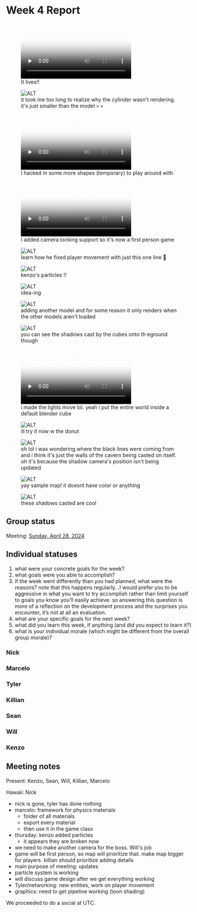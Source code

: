# Week 4 Report

<!-- add at least one of your latest screenshots to your group page -->

<div class="gallery">
  <figure>
    <video src="../../images/dev/movement.mp4" controls preload="none" poster="../../images/dev/first-wireframe-poster.png"></video>
    <figcaption>
      It lives!!
    </figcaption>
  </figure>
  <figure>
    <img src="../../images/dev/tiny-player.png" alt="ALT">
    <figcaption>
      it took me too long to realize why the cylinder wasn't rendering. it's just smaller than the model 💀 💀
    </figcaption>
  </figure>
  <figure>
    <video src="../../images/dev/more-shapes.mp4" controls preload="none" poster="../../images/dev/first-wireframe-poster.png"></video>
    <figcaption>
      I hacked in some more shapes (temporary) to play around with
    </figcaption>
  </figure>
  <figure>
    <video src="../../images/dev/first-person.mp4" controls preload="none" poster="../../images/dev/first-wireframe-poster.png"></video>
    <figcaption>
      I added camera locking support so it's now a first person game
    </figcaption>
  </figure>
  <figure>
    <img src="../../images/dev/net-bug.png" alt="ALT">
    <figcaption>
      learn how he fixed player movement with just this one line 🤯
    </figcaption>
  </figure>
  <figure>
    <img src="../../images/dev/particles.png" alt="ALT">
    <figcaption>
      kenzo's particles !!
    </figcaption>
  </figure>
  <figure>
    <img src="../../images/concept/cave-napkin.png" alt="ALT">
    <figcaption>
      idea-ing
    </figcaption>
  </figure>
  <figure>
    <img src="../../images/dev/dark-cave.png" alt="ALT">
    <figcaption>
      adding another model and for some reason it only renders when the other models aren't loaded
    </figcaption>
  </figure>
  <figure>
    <img src="../../images/dev/shadow.png" alt="ALT">
    <figcaption>
      you can see the shadows cast by the cubes onto th eground though
    </figcaption>
  </figure>
  <figure>
    <video src="../../images/dev/moving-lights.mp4" controls preload="none" poster="../../images/dev/first-wireframe-poster.png"></video>
    <figcaption>
      i made the lights move lol. yeah i put the entire world inside a default blender cube
    </figcaption>
  </figure>
  <figure>
    <img src="../../images/dev/donut.png" alt="ALT">
    <figcaption>
      ill try it now w the donut
    </figcaption>
  </figure>
  <figure>
    <img src="../../images/dev/wall-shadow.png" alt="ALT">
    <figcaption>
      oh lol i was wondering where the black lines were coming from and i think it's just the walls of the cavern being casted on itself. oh it's because the shadow camera's position isn't being updated
    </figcaption>
  </figure>
  <figure>
    <img src="../../images/dev/concept-map.png" alt="ALT">
    <figcaption>
      yay sample map! it doesnt have color or anything
    </figcaption>
  </figure>
  <figure>
    <img src="../../images/dev/shadows.png" alt="ALT">
    <figcaption>
      these shadows casted are cool
    </figcaption>
  </figure>
</div>

## Group status

<!-- include both the week # and the date of the meeting -->

Meeting: [Sunday, April 28, 2024](#meeting-notes)

<!-- summarize your overall status for the week -->

<!-- add a statement summarizing the group morale (feel free to be creative in expressing your morale) -->

## Individual statuses

1. what were your concrete goals for the week?
1. what goals were you able to accomplish?
1. if the week went differently than you had planned, what were the reasons? note that this happens regularly...I would prefer you to be aggressive in what you want to try accomplish rather than limit yourself to goals you know you’ll easily achieve. so answering this question is more of a reflection on the development process and the surprises you encounter, it’s not at all an evaluation.
1. what are your specific goals for the next week?
1. what did you learn this week, if anything (and did you expect to learn it?)
1. what is your individual morale (which might be different from the overall group morale)?

### Nick

### Marcelo

### Tyler

### Killian

### Sean

### Will

### Kenzo

## Meeting notes

Present: Kenzo, Sean, Will, Killian, Marcelo

Hawaii: Nick

- nick is gone, tyler has done nothing
- marcelo: framework for physics materials
  - folder of all materials
  - export every material
  - then use it in the game class
- thursday: kenzo added particles
  - it appears they are broken now
- we need to make another camera for the boss. Will's job
- game will be first person, so map will prioritize that. make map bigger for players. killian should prioritize adding details
- main purpose of meeting: updates
- particle system is working
- will discuss game design after we get everything working
- Tyler/networking: new entities, work on player movement
- graphics: need to get pipeline working (toon shading)

We proceeded to do a social at UTC.
